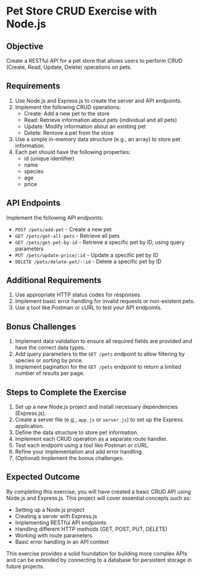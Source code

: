 # Pet Store CRUD Exercise with Node.js

## Objective
Create a RESTful API for a pet store that allows users to perform CRUD (Create, Read, Update, Delete) operations on pets.

## Requirements

1. Use Node.js and Express.js to create the server and API endpoints.
2. Implement the following CRUD operations:
   - Create: Add a new pet to the store
   - Read: Retrieve information about pets (individual and all pets)
   - Update: Modify information about an existing pet
   - Delete: Remove a pet from the store
3. Use a simple in-memory data structure (e.g., an array) to store pet information.
4. Each pet should have the following properties:
   - id (unique identifier)
   - name
   - species
   - age
   - price

## API Endpoints

Implement the following API endpoints:

- `POST /pets/add-pet` - Create a new pet
- `GET /pets/get-all-pets` - Retrieve all pets
- `GET /pets/get-pet-by-id` - Retrieve a specific pet by ID, using query parameters
- `PUT /pets/update-price/:id` - Update a specific pet by ID
- `DELETE /pets/delete-pet/-:id` - Delete a specific pet by ID

## Additional Requirements

1. Use appropriate HTTP status codes for responses.
2. Implement basic error handling for invalid requests or non-existent pets.
3. Use a tool like Postman or cURL to test your API endpoints.

## Bonus Challenges

1. Implement data validation to ensure all required fields are provided and have the correct data types.
2. Add query parameters to the `GET /pets` endpoint to allow filtering by species or sorting by price.
3. Implement pagination for the `GET /pets` endpoint to return a limited number of results per page.

## Steps to Complete the Exercise

1. Set up a new Node.js project and install necessary dependencies (Express.js).
2. Create a server file (e.g., `app.js` or `server.js`) to set up the Express application.
3. Define the data structure to store pet information.
4. Implement each CRUD operation as a separate route handler.
5. Test each endpoint using a tool like Postman or cURL.
6. Refine your implementation and add error handling.
7. (Optional) Implement the bonus challenges.

## Expected Outcome

By completing this exercise, you will have created a basic CRUD API using Node.js and Express.js. This project will cover essential concepts such as:

- Setting up a Node.js project
- Creating a server with Express.js
- Implementing RESTful API endpoints
- Handling different HTTP methods (GET, POST, PUT, DELETE)
- Working with route parameters
- Basic error handling in an API context

This exercise provides a solid foundation for building more complex APIs and can be extended by connecting to a database for persistent storage in future projects.
